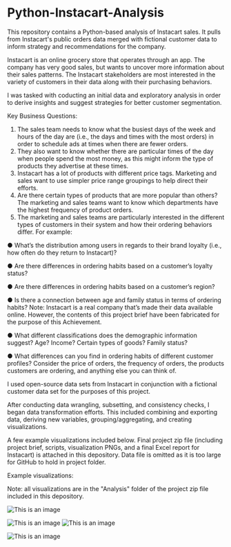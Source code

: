 # Python-Instacart-Analysis
This repository contains a Python-based analysis of Instacart sales. It pulls from Instacart's public orders data merged with fictional customer data to inform strategy and recommendations for the company. 

Instacart is an online grocery store that operates through an app. The company has very good sales, but wants to uncover more information about their sales patterns. The Instacart stakeholders are most interested in the variety of customers in their data along with their purchasing behaviors.

I was tasked with coducting an initial data and exploratory analysis in order to derive insights and suggest strategies for better customer segmentation. 

Key Business Questions:
1. The sales team needs to know what the busiest days of the week and hours of the day
are (i.e., the days and times with the most orders) in order to schedule ads at times
when there are fewer orders.
2. They also want to know whether there are particular times of the day when people spend
the most money, as this might inform the type of products they advertise at these times.
3. Instacart has a lot of products with different price tags. Marketing and sales want to use
simpler price range groupings to help direct their efforts.
4. Are there certain types of products that are more popular than others? The marketing
and sales teams want to know which departments have the highest frequency of product
orders.
5. The marketing and sales teams are particularly interested in the different types of
customers in their system and how their ordering behaviors differ. For example:

● What’s the distribution among users in regards to their brand loyalty (i.e., how
often do they return to Instacart)?

● Are there differences in ordering habits based on a customer’s loyalty status?

● Are there differences in ordering habits based on a customer’s region?

● Is there a connection between age and family status in terms of ordering habits?
Note: Instacart is a real company that’s made their data available online. However, the contents of this project brief
have been fabricated for the purpose of this Achievement.

● What different classifications does the demographic information suggest? Age?
Income? Certain types of goods? Family status?

● What differences can you find in ordering habits of different customer profiles?
Consider the price of orders, the frequency of orders, the products customers are
ordering, and anything else you can think of.

I used open-source data sets from Instacart in conjunction with a fictional customer data set for the purposes of this project. 

After conducting data wrangling, subsetting, and consistency checks, I began data transformation efforts. This included combining and exporting data, deriving new variables, grouping/aggregating, and creating visualizations. 

A few example visualizations included below. Final project zip file (including project brief, scripts, visualization PNGs, and a final Excel report for Instacart) is attached in this depository. Data file is omitted as it is too large for GitHub to hold in project folder. 

Example visualizations:

Note: all visualizations are in the "Analysis" folder of the project zip file included in this depository.

![This is an image](https://user-images.githubusercontent.com/97590184/149243565-2244f056-1a80-4d93-8fb7-87012657e001.png)

![This is an image](https://user-images.githubusercontent.com/97590184/149243580-a17df7c5-456a-49a3-8b96-7796d837cd22.png)
![This is an image](https://user-images.githubusercontent.com/97590184/149243998-d30fa76b-facd-4afb-8352-fe27fde6f7a8.png)

![This is an image](https://user-images.githubusercontent.com/97590184/149243646-14bb96b3-fa26-4e18-906d-2c02542f55f6.PNG)
